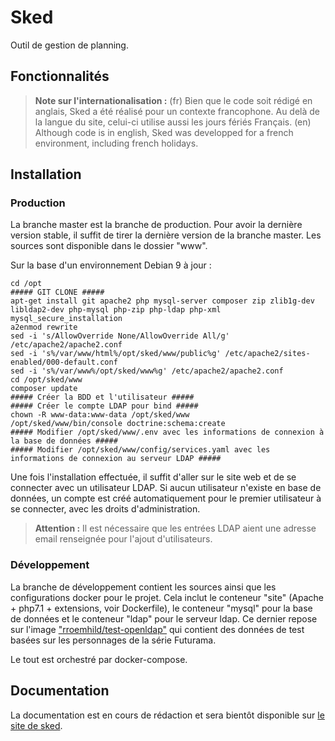 # Sked

Outil de gestion de planning.

## Fonctionnalités

> **Note sur l'internationalisation :**
> (fr) Bien que le code soit rédigé en anglais, Sked a été réalisé pour un contexte francophone. Au delà de la langue du site, celui-ci utilise aussi les jours fériés Français.
> (en) Although code is in english, Sked was developped for a french environment, including french holidays.

## Installation

### Production

La branche master est la branche de production. Pour avoir la dernière version stable, il suffit de tirer la dernière version de la branche master. Les sources sont disponible dans le dossier "www".

Sur la base d'un environnement Debian 9 à jour : 

```
cd /opt
##### GIT CLONE #####
apt-get install git apache2 php mysql-server composer zip zlib1g-dev libldap2-dev php-mysql php-zip php-ldap php-xml
mysql_secure_installation
a2enmod rewrite
sed -i 's/AllowOverride None/AllowOverride All/g' /etc/apache2/apache2.conf
sed -i 's%/var/www/html%/opt/sked/www/public%g' /etc/apache2/sites-enabled/000-default.conf
sed -i 's%/var/www%/opt/sked/www%g' /etc/apache2/apache2.conf
cd /opt/sked/www
composer update
##### Créer la BDD et l'utilisateur #####
##### Créer le compte LDAP pour bind #####
chown -R www-data:www-data /opt/sked/www
/opt/sked/www/bin/console doctrine:schema:create
##### Modifier /opt/sked/www/.env avec les informations de connexion à la base de données #####
##### Modifier /opt/sked/www/config/services.yaml avec les informations de connexion au serveur LDAP #####
```

Une fois l'installation effectuée, il suffit d'aller sur le site web et de se connecter avec un utilisateur LDAP. Si aucun utilisateur n'existe en base de données, un compte est créé automatiquement pour le premier utilisateur à se connecter, avec les droits d'administration.

> **Attention :**
> Il est nécessaire que les entrées LDAP aient une adresse email renseignée pour l'ajout d'utilisateurs.

### Développement

La branche de développement contient les sources ainsi que les configurations docker pour le projet. Cela inclut le conteneur "site" (Apache + php7.1 + extensions, voir Dockerfile), le conteneur "mysql" pour la base de données et le conteneur "ldap" pour le serveur ldap. Ce dernier repose sur l'image ["rroemhild/test-openldap"](https://github.com/rroemhild/docker-test-openldap) qui contient des données de test basées sur les personnages de la série Futurama.

Le tout est orchestré par docker-compose.

## Documentation

La documentation est en cours de rédaction et sera bientôt disponible sur [le site de sked](https://sked.team).
